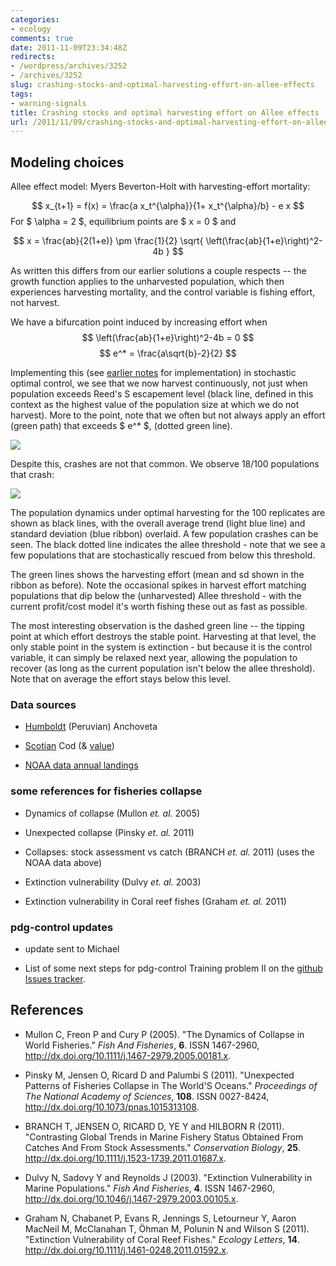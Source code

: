 ```yaml
---
categories:
- ecology
comments: true
date: 2011-11-09T23:34:48Z
redirects:
- /wordpress/archives/3252
- /archives/3252
slug: crashing-stocks-and-optimal-harvesting-effort-on-allee-effects
tags:
- warning-signals
title: Crashing stocks and optimal harvesting effort on Allee effects
url: /2011/11/09/crashing-stocks-and-optimal-harvesting-effort-on-allee-effects/
---
```


## Modeling choices


Allee effect model: Myers Beverton-Holt with harvesting-effort mortality:

$$ x_{t+1} = f(x) = \frac{a x_t^{\alpha}}{1+ x_t^{\alpha}/b} - e x $$
For $ \alpha = 2 $, equilibrium points are $ x = 0 $ and

$$ x = \frac{ab}{2(1+e)} \pm \frac{1}{2} \sqrt{ \left(\frac{ab}{1+e}\right)^2-4b } $$

As written this differs from our earlier solutions a couple respects -- the growth function applies to the unharvested population, which then experiences harvesting mortality, and the control variable is fishing effort, not harvest.  

We have a bifurcation point induced by increasing effort when
$$  \left(\frac{ab}{1+e}\right)^2-4b  = 0 $$
$$  e^* = \frac{a\sqrt{b}-2}{2}   $$


Implementing this (see [earlier notes](http://www.carlboettiger.info/archives/3176) for implementation) in stochastic optimal control, we see that we now harvest continuously, not just when population exceeds Reed's S escapement level (black line, defined in this context as the highest value of the population size at which we do not harvest).  More to the point, note that we often but not always apply an effort (green path) that exceeds $ e^* $, (dotted green line). 

![]( http://farm7.staticflickr.com/6060/6329889835_0e813113d7_o.png )


Despite this, crashes are not that common.  We observe 18/100 populations that crash:

![]( http://farm7.staticflickr.com/6050/6331684019_8ec10867dc_o.png )



The population dynamics under optimal harvesting for the 100 replicates are shown as black lines, with the overall average trend (light blue line) and standard deviation (blue ribbon) overlaid.  A few population crashes can be seen. The black dotted line indicates the allee threshold - note that we see a few populations that are stochastically rescued from below this threshold.  

The green lines shows the harvesting effort (mean and sd shown in the ribbon as before).  Note the occasional spikes in harvest effort matching populations that dip below the (unharvested) Allee threshold - with the current profit/cost model it's worth fishing these out as fast as possible.  

The most interesting observation is the dashed green line -- the tipping point at which effort destroys the stable point.  Harvesting at that level, the only stable point in the system is extinction - but because it is the control variable, it can simply be relaxed next year, allowing the population to recover (as long as the current population isn't below the allee threshold).  Note that on average the effort stays below this level. 





### Data sources





	
  * [Humboldt](http://seaaroundus.org/lme/13/1.aspx) (Peruvian) Anchoveta

	
  * [Scotian](http://seaaroundus.org/lme/9/1.aspx) Cod (& [value](http://seaaroundus.org/lme/9/11.aspx))

	
  * [NOAA data annual landings](http://www.st.nmfs.noaa.gov/st1/commercial/landings/annual_landings.html)




### some references for fisheries collapse





	
  * Dynamics of collapse (Mullon _et. al._ 2005)

	
  * Unexpected collapse (Pinsky _et. al._ 2011)

	
  * Collapses: stock assessment vs catch (BRANCH _et. al._ 2011) (uses the NOAA data above)

	
  * Extinction vulnerability (Dulvy _et. al._ 2003)

	
  * Extinction vulnerability in Coral reef fishes (Graham _et. al._ 2011)






### pdg-control updates





	
  * update sent to Michael

	
  * List of some next steps for pdg-control Training problem II on the [github Issues tracker](https://github.com/cboettig/pdg_control/issues?sort=created&direction=desc&state=open).



## References


- Mullon C, Freon P and Cury P (2005).
"The Dynamics of Collapse in World Fisheries."
*Fish And Fisheries*, **6**.
ISSN 1467-2960, <a href="http://dx.doi.org/10.1111/j.1467-2979.2005.00181.x">http://dx.doi.org/10.1111/j.1467-2979.2005.00181.x</a>.

- Pinsky M, Jensen O, Ricard D and Palumbi S (2011).
"Unexpected Patterns of Fisheries Collapse in The World'S Oceans."
*Proceedings of The National Academy of Sciences*, **108**.
ISSN 0027-8424, <a href="http://dx.doi.org/10.1073/pnas.1015313108">http://dx.doi.org/10.1073/pnas.1015313108</a>.

- BRANCH T, JENSEN O, RICARD D, YE Y and HILBORN R (2011).
"Contrasting Global Trends in Marine Fishery Status Obtained From Catches And From Stock Assessments."
*Conservation Biology*, **25**.
<a href="http://dx.doi.org/10.1111/j.1523-1739.2011.01687.x">http://dx.doi.org/10.1111/j.1523-1739.2011.01687.x</a>.

- Dulvy N, Sadovy Y and Reynolds J (2003).
"Extinction Vulnerability in Marine Populations."
*Fish And Fisheries*, **4**.
ISSN 1467-2960, <a href="http://dx.doi.org/10.1046/j.1467-2979.2003.00105.x">http://dx.doi.org/10.1046/j.1467-2979.2003.00105.x</a>.

- Graham N, Chabanet P, Evans R, Jennings S, Letourneur Y, Aaron MacNeil M, McClanahan T, Öhman M, Polunin N and Wilson S (2011).
"Extinction Vulnerability of Coral Reef Fishes."
*Ecology Letters*, **14**.
<a href="http://dx.doi.org/10.1111/j.1461-0248.2011.01592.x">http://dx.doi.org/10.1111/j.1461-0248.2011.01592.x</a>.
